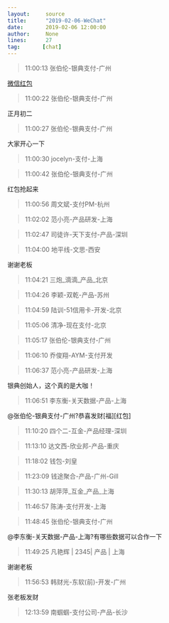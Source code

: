 ```yaml
---
layout:     source 
title:      "2019-02-06-WeChat"
date:       2019-02-06 12:00:00
author:     None
lines:      27 
tag:       [chat]
---
```

> 11:00:13  张伯伦-银典支付-广州  
   
[微信红包
](https://wxapp.tenpay.com/mmpayhb/wxhb_personalreceive?showwxpaytitle=1&amp;amp;msgtype=1&amp;amp;channelid=1&amp;amp;sendid=1000039501201902066013256426959&amp;amp;ver=6&amp;amp;sign=33080a2dafbd43c5539e0dc73657cfcedfcffc7ea5674a5c42858e8f078487571ac38a7382b2c5ba27596b1c175997dae084af7fa358d15a811bbc26c46fa9d1f101278ee33c13cb45bf146027425963)  
   
> 11:00:22  张伯伦-银典支付-广州  
   
正月初二  
   
> 11:00:27  张伯伦-银典支付-广州  
   
大家开心一下  
   
> 11:00:30  jocelyn-支付-上海  
   
> 11:00:42  张伯伦-银典支付-广州  
   
红包抢起来  
   
> 11:00:56  周文斌-支付PM-杭州  
   
> 11:02:02  范小亮-产品研发-上海  
   
> 11:02:47  司徒许-天下支付-产品-深圳  
   
> 11:04:00  地平线-文思-西安  
   
谢谢老板  
   
> 11:04:21  三炮_滴滴_产品_北京  
   
> 11:04:26  李颖-双乾-产品-苏州  
   
> 11:04:59  陆训-51信用卡-开发-北京  
   
> 11:05:06  清净-现在支付-北京  
   
> 11:05:17  张伯伦-银典支付-广州  
   
> 11:06:10  乔俊翔-AYM-支付开发  
   
> 11:06:37  范小亮-产品研发-上海  
   
银典创始人，这个真的是大咖！  
   
> 11:06:51  李东衡-关天数据-产品-上海  
   
@张伯伦-银典支付-广州?恭喜发财[福][红包]  
   
> 11:10:20  四个二-互金-产品经理-深圳  
   
> 11:13:10  达文西-欣业邦-产品-重庆  
   
> 11:18:02  钱包-刘皇  
   
> 11:23:09  钱途聚合-产品-广州-Gill  
   
> 11:30:13  胡萍萍_互金_产品_上海  
   
> 11:46:57  陈涛-支付开发-上海  
   
> 11:48:45  张伯伦-银典支付-广州  
   
@李东衡-关天数据-产品-上海?有哪些数据可以合作一下  
   
> 11:49:25  凡艳辉 | 2345| 产品 | 上海  
   
谢谢老板  
   
> 11:56:53  韩财光-东软(前)-开发-广州  
   
张老板发财  
   
> 12:13:59  南蝈蝈-支付公司-产品-长沙  
   
